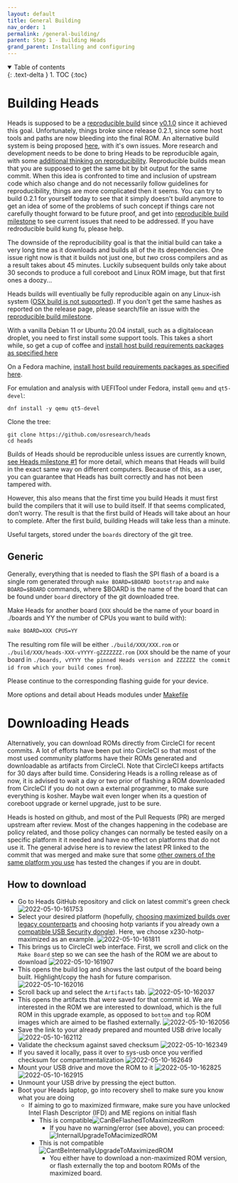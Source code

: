 ```yaml
---
layout: default
title: General Building
nav_order: 1
permalink: /general-building/
parent: Step 1 - Building Heads
grand_parent: Installing and configuring
---
```


<!-- markdownlint-disable MD033 -->
<details open markdown="block">
  <summary>
    Table of contents
  </summary>
  {: .text-delta }
1. TOC
{:toc}
</details>
<!-- markdownlint-enable MD033 -->


Building Heads
===

Heads is supposed to be a [reproducible build](https://reproducible-builds.org/)
 since [v0.1.0](https://github.com/osresearch/heads/releases/tag/v0.1.0) since it
 achieved this goal. Unfortunately, things broke since release 0.2.1, since some
 host tools and paths are now bleeding into the final ROM. An alternative build
 system is being proposed [here](https://github.com/osresearch/linux-builder),
 with it's own issues. More research and development needs to be done to bring
 Heads to be reproducible again, with some [additional thinking on reproducibility](https://github.com/osresearch/linux-builder/issues/1).
 Reproducible builds mean that you are supposed to get the same bit by bit output
 for the same commit. When this idea is confronted to time and inclusion of
 upstream code which also change and do not necessarily follow guidelines for
 reproducibility, things are more complicated then it seems. You can try to build
 0.2.1 for yourself today to see that it simply doesn't build anymore to get an
 idea of some of the problems of such concept if things care not carefully thought
 forward to be future proof, and get into [reproducible build milestone](https://github.com/osresearch/heads/milestone/1)
 to see current issues that need to be addressed. If you have redroducible build
 kung fu, please help.

The downside of the reproducibility goal is that the initial build can take a 
 very long time as it downloads and builds all of the its dependencies. One 
 issue right now is that it builds not just one, but *two* cross compilers and 
 as a result takes about 45 minutes.  Luckily subsequent builds only take about 
 30 seconds to produce a full coreboot and Linux ROM image, but that first ones 
 a doozy...

Heads builds will eventiually be fully reproducible again on any Linux-ish system
 ([OSX build is not supported](https://github.com/osresearch/heads/issues/96)).
 If you don't get the same hashes as reported on the release page, please 
 search/file an issue with the [reproducible build milestone](https://github.com/osresearch/heads/milestone/1).

With a vanilla Debian 11 or Ubuntu 20.04 install, such as a digitalocean
droplet, you need to first install some support tools. This takes a
short while, so get a cup of coffee and [install host build requirements packages as specified here](https://github.com/osresearch/heads/blob/master/.circleci/config.yml#L10-L11)

On a Fedora machine, [install host build requirements packages as specified here](https://github.com/osresearch/heads/blob/master/.gitlab-ci.yml.deprecated#L19).

For emulation and analysis with UEFITool under Fedora, install `qemu` and `qt5-devel`:

```shell
dnf install -y qemu qt5-devel
```

Clone the tree:

```shell
git clone https://github.com/osresearch/heads
cd heads
```

Builds of Heads should be reproducible unless issues are currently known,
 [see Heads milestone #1](https://github.com/osresearch/heads/milestone/1) for
 more detail, which means that Heads will build in the exact same way on
 different computers. Because of this, as a user, you can guarantee that Heads
 has built correctly and has not been tampered with.

However, this also means that the first time you build Heads it must first build
 the compilers that it will use to build itself. If that seems complicated,
 don’t worry. The result is that the first build of Heads will take about an
 hour to complete. After the first build, building Heads will take less than a
 minute.

Useful targets, stored under the `boards` directory of the git tree.


Generic
---

Generally, everything that is needed to flash the SPI flash of a board is a
 single rom generated through `make BOARD=$BOARD bootstrap` and `make BOARD=$BOARD` commands, where $BOARD is the
 name of the board that can be found under `board` directory of the git
 downloaded tree.

 Make Heads for another board (`XXX` should be the name of your board in ./boards and YY the number of CPUs you want to build with):

 ```Makefile
 make BOARD=XXX CPUS=YY
 ```

 The resulting rom file will be either `./build/XXX/XXX.rom` or
  `./build/XXX/heads-XXX-vYYYY-gZZZZZZZ.rom` (`XXX` should be the name of your board in
  `./boards, vYYYY the pinned Heads version and ZZZZZZ the commit id from which your build comes from`).

Please continue to the corresponding flashing guide for your device.

More options and detail about Heads modules under [Makefile](https://github.com/osresearch/heads/blob/master/Makefile)

Downloading Heads
===
Alternatively, you can download ROMs directly from CircleCI for recent commits.
A lot of efforts have been put into CircleCI so that most of the most used 
community platforms have their ROMs generated and downloadable as artifacts
from CircleCI. Note that CircleCI keeps artifacts for 30 days after build time.
Considering Heads is a rolling release as of now, it is advised to wait a day
or two prior of flashing a ROM downloaded from CircleCI if you do not own a 
external programmer, to make sure everything is kosher. Maybe wait even longer
when its a question of coreboot upgrade or kernel upgrade, just to be sure.

Heads is hosted on github, and most of the Pull Requests (PR) are merged 
upstream after review. Most of the changes happening in the codebase are
policy related, and those policy changes can normally be tested easily 
on a specific platform it it needed and have no effect on platforms that
do not use it. The general advise here is to review the latest PR linked
to the commit that was merged and make sure that some [other owners of the
same platform you use](https://github.com/osresearch/heads/issues/692) has tested the changes if you are in doubt.

How to download
---

- Go to Heads GitHub repository and click on latest commit's green check
![2022-05-10-161753](https://user-images.githubusercontent.com/827570/167725941-e6fcad76-2549-4ffe-88ac-33f92545397b.png)
- Select your desired platform (hopefully, [choosing maximized builds over legacy counterparts](https://osresearch.net/Prerequisites#legacy-vs-maximized-boards) and choosing hotp variants if you already own a [compatible USB Security dongle](https://osresearch.net/Prerequisites#usb-security-dongles-aka-security-token-aka-smartcard)). Here, we choose x230-hotp-maximized as an example.
![2022-05-10-161811](https://user-images.githubusercontent.com/827570/167726540-d8ce8d1f-f25a-4ff2-b4e6-2e88e5051cd8.png)
- This brings us to CircleCI web interface. First, we scroll and click on the `Make Board` step so we can see the hash of the ROM we are about to download
![2022-05-10-161907](https://user-images.githubusercontent.com/827570/167726969-5ff7fdfc-81df-4a2e-b552-0ec2ec4aa659.png)
- This opens the build log and shows the last output of the board being built. Highlight/copy the hash for future comparison.
![2022-05-10-162016](https://user-images.githubusercontent.com/827570/167727116-a7559cd4-6db2-4fd2-a4a4-a254a4add0eb.png)
- Scroll back up and select the `Artifacts` tab.
![2022-05-10-162037](https://user-images.githubusercontent.com/827570/167727221-b158912b-c798-4002-8d9a-93a6fbf14f85.png)
- This opens the artifacts that were saved for that commit id. We are interested in the ROM we are interested to download, which is the full ROM in this upgrade example, as opposed to `bottom` and `top` ROM images which are aimed to be flashed externally.
![2022-05-10-162056](https://user-images.githubusercontent.com/827570/167727408-1e1c23bb-5afb-4ead-806f-7c65d58ab906.png)
- Save the link to your already prepared and mounted USB drive locally
![2022-05-10-162112](https://user-images.githubusercontent.com/827570/167727582-2c15cdc1-c1ec-4289-8548-7b9afc79a40b.png)
- Validate the checksum against saved checksum
![2022-05-10-162349](https://user-images.githubusercontent.com/827570/167727751-44d6ba06-29f5-48ea-b955-48db4edbe251.png)
- If you saved it locally, pass it over to sys-usb once you verified checksum for compartmentalization
![2022-05-10-162649](https://user-images.githubusercontent.com/827570/167727877-32606e55-4601-4ff8-ad3b-916cb8bde922.png)
- Mount your USB drive and move the ROM to it
![2022-05-10-162825](https://user-images.githubusercontent.com/827570/167727965-7a7e9e7f-73fa-4d4c-a0ac-83b30d38584d.png)
![2022-05-10-162915](https://user-images.githubusercontent.com/827570/167728027-a5918a1e-4c8d-478c-8365-a0b512da0944.png)
- Unmount your USB drive by pressing the eject button.
- Boot your Heads laptop, go into recovery shell to make sure you know what you are doing
  - If aiming to go to maximized firmware, make sure you have unlocked Intel Flash Descriptor (IFD) and ME regions on initial flash
    - This is compatible![CanBeFlashedToMaximizedRom](https://user-images.githubusercontent.com/827570/167728631-85a5ca9e-48f6-4d4f-8544-532fa75bf5d3.jpeg)
      - If you have no warning/error (see above), you can proceed: ![InternalUpgradeToMacimizedROM](https://user-images.githubusercontent.com/827570/167729694-6ff8da60-986a-4ec3-9b2d-4fa94e42d3fa.jpeg)
    - This is not compatible ![CantBeInternallyUpgradeToMaximizedROM](https://user-images.githubusercontent.com/827570/167728658-731362da-a676-4610-becb-ff94f2ff48b1.jpeg)
      - You either have to download a non-maximized ROM version, or flash externally the top and bootom ROMs of the maximized board.  














